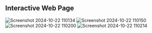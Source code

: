 ## Interactive Web Page
![Screenshot 2024-10-22 110134](https://github.com/user-attachments/assets/05a380fe-b601-44cc-a934-f46b133b1e1e)
![Screenshot 2024-10-22 110150](https://github.com/user-attachments/assets/7c07ffa1-0328-43ca-a923-9a7ff2a638e9)
![Screenshot 2024-10-22 110200](https://github.com/user-attachments/assets/67e63c39-20da-4be9-9101-425431c62a74)
![Screenshot 2024-10-22 110214](https://github.com/user-attachments/assets/27ea3e7c-d573-433c-98cd-ca299aea8532)
